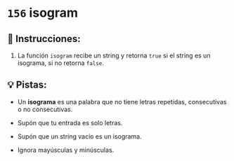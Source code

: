 # `156` isogram

## 📝 Instrucciones:

1. La función `isogram` recibe un string y retorna `true` si el string es un isograma, si no retorna `false`.

## 💡 Pistas:

+ Un **isograma** es una palabra que no tiene letras repetidas, consecutivas o no consecutivas.

+ Supón que tu entrada es solo letras.

+ Supón que un string vacío es un isograma.

+ Ignora mayúsculas y minúsculas.
